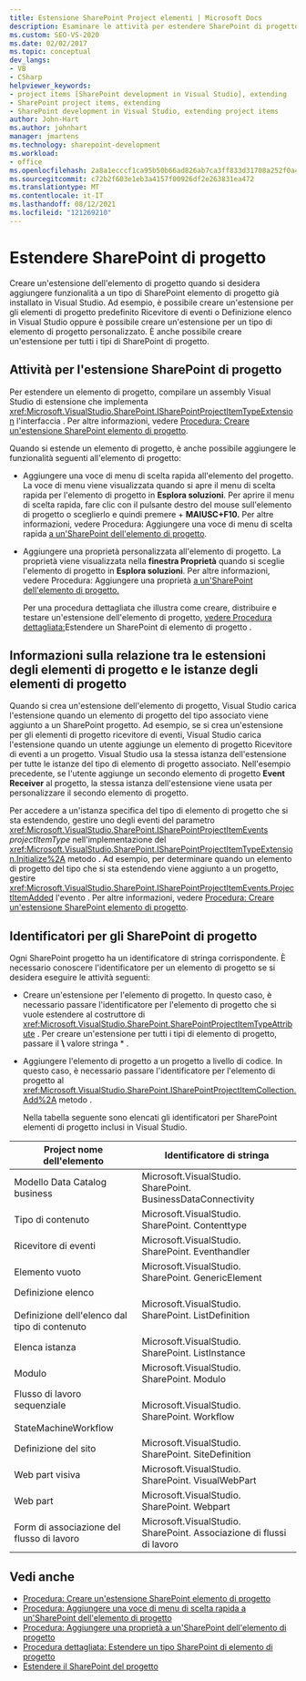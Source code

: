 ```yaml
---
title: Estensione SharePoint Project elementi | Microsoft Docs
description: Esaminare le attività per estendere SharePoint di progetto. Informazioni su come sono correlate le estensioni degli elementi di progetto e le istanze degli elementi di progetto.
ms.custom: SEO-VS-2020
ms.date: 02/02/2017
ms.topic: conceptual
dev_langs:
- VB
- CSharp
helpviewer_keywords:
- project items [SharePoint development in Visual Studio], extending
- SharePoint project items, extending
- SharePoint development in Visual Studio, extending project items
author: John-Hart
ms.author: johnhart
manager: jmartens
ms.technology: sharepoint-development
ms.workload:
- office
ms.openlocfilehash: 2a8a1ecccf1ca95b50b66ad826ab7ca3ff833d31708a252f0a432242d9c6d80f
ms.sourcegitcommit: c72b2f603e1eb3a4157f00926df2e263831ea472
ms.translationtype: MT
ms.contentlocale: it-IT
ms.lasthandoff: 08/12/2021
ms.locfileid: "121269210"
---
```

# <a name="extend-sharepoint-project-items"></a>Estendere SharePoint di progetto
  Creare un'estensione dell'elemento di progetto quando si desidera aggiungere funzionalità a un tipo di SharePoint elemento di progetto già installato in Visual Studio. Ad esempio, è possibile creare un'estensione per  gli elementi di progetto predefinito Ricevitore di eventi o Definizione elenco in Visual Studio oppure è possibile creare un'estensione per un tipo di elemento di progetto personalizzato.  È anche possibile creare un'estensione per tutti i tipi di SharePoint di progetto.

## <a name="tasks-for-extending-sharepoint-project-items"></a>Attività per l'estensione SharePoint di progetto
 Per estendere un elemento di progetto, compilare un assembly Visual Studio di estensione che implementa <xref:Microsoft.VisualStudio.SharePoint.ISharePointProjectItemTypeExtension> l'interfaccia . Per altre informazioni, vedere [Procedura: Creare un'estensione SharePoint elemento di progetto](../sharepoint/how-to-create-a-sharepoint-project-item-extension.md).

 Quando si estende un elemento di progetto, è anche possibile aggiungere le funzionalità seguenti all'elemento di progetto:

- Aggiungere una voce di menu di scelta rapida all'elemento del progetto. La voce di menu viene visualizzata quando si apre il menu di scelta rapida per l'elemento di progetto in **Esplora soluzioni**. Per aprire il menu di scelta rapida, fare clic con il pulsante destro del mouse sull'elemento di progetto o sceglierlo e quindi premere + **MAIUSC+F10.** Per altre informazioni, vedere Procedura: Aggiungere una voce di menu di scelta rapida [a un'SharePoint dell'elemento di progetto](../sharepoint/how-to-add-a-shortcut-menu-item-to-a-sharepoint-project-item-extension.md).

- Aggiungere una proprietà personalizzata all'elemento di progetto. La proprietà viene visualizzata nella **finestra Proprietà** quando si sceglie l'elemento di progetto in **Esplora soluzioni**. Per altre informazioni, vedere Procedura: Aggiungere una proprietà [a un'SharePoint dell'elemento di progetto.](../sharepoint/how-to-add-a-property-to-a-sharepoint-project-item-extension.md)

  Per una procedura dettagliata che illustra come creare, distribuire e testare un'estensione dell'elemento di progetto, [vedere Procedura dettagliata:](../sharepoint/walkthrough-extending-a-sharepoint-project-item-type.md)Estendere un SharePoint di elemento di progetto .

## <a name="understand-the-relationship-between-project-item-extensions-and-project-item-instances"></a>Informazioni sulla relazione tra le estensioni degli elementi di progetto e le istanze degli elementi di progetto
 Quando si crea un'estensione dell'elemento di progetto, Visual Studio carica l'estensione quando un elemento di progetto del tipo associato viene aggiunto a un SharePoint progetto. Ad esempio, se si  crea un'estensione per gli elementi di progetto ricevitore di eventi, Visual Studio carica l'estensione quando un utente aggiunge un elemento di progetto Ricevitore di eventi a un progetto.  Visual Studio usa la stessa istanza dell'estensione per tutte le istanze del tipo di elemento di progetto associato. Nell'esempio precedente, se l'utente aggiunge un secondo elemento di progetto **Event Receiver** al progetto, la stessa istanza dell'estensione viene usata per personalizzare il secondo elemento di progetto.

 Per accedere a un'istanza specifica del tipo di elemento di progetto che si sta estendendo, gestire uno degli eventi del parametro <xref:Microsoft.VisualStudio.SharePoint.ISharePointProjectItemEvents> *projectItemType* nell'implementazione del <xref:Microsoft.VisualStudio.SharePoint.ISharePointProjectItemTypeExtension.Initialize%2A> metodo . Ad esempio, per determinare quando un elemento di progetto del tipo che si sta estendendo viene aggiunto a un progetto, gestire <xref:Microsoft.VisualStudio.SharePoint.ISharePointProjectItemEvents.ProjectItemAdded> l'evento . Per altre informazioni, vedere [Procedura: Creare un'estensione SharePoint elemento di progetto](../sharepoint/how-to-create-a-sharepoint-project-item-extension.md).

## <a name="identifiers-for-sharepoint-project-items"></a>Identificatori per gli SharePoint di progetto
 Ogni SharePoint progetto ha un identificatore di stringa corrispondente. È necessario conoscere l'identificatore per un elemento di progetto se si desidera eseguire le attività seguenti:

- Creare un'estensione per l'elemento di progetto. In questo caso, è necessario passare l'identificatore per l'elemento di progetto che si vuole estendere al costruttore di <xref:Microsoft.VisualStudio.SharePoint.SharePointProjectItemTypeAttribute> . Per creare un'estensione per tutti i tipi di elemento di progetto, passare il **\\** valore stringa * .

- Aggiungere l'elemento di progetto a un progetto a livello di codice. In questo caso, è necessario passare l'identificatore per l'elemento di progetto al <xref:Microsoft.VisualStudio.SharePoint.ISharePointProjectItemCollection.Add%2A> metodo .

  Nella tabella seguente sono elencati gli identificatori per SharePoint elementi di progetto inclusi in Visual Studio.

|Project nome dell'elemento|Identificatore di stringa|
|-----------------------|-----------------------|
|Modello Data Catalog business|Microsoft.VisualStudio. SharePoint. BusinessDataConnectivity|
|Tipo di contenuto|Microsoft.VisualStudio. SharePoint. Contenttype|
|Ricevitore di eventi|Microsoft.VisualStudio. SharePoint. Eventhandler|
|Elemento vuoto|Microsoft.VisualStudio. SharePoint. GenericElement|
|Definizione elenco<br /><br /> Definizione dell'elenco dal tipo di contenuto|Microsoft.VisualStudio. SharePoint. ListDefinition|
|Elenca istanza|Microsoft.VisualStudio. SharePoint. ListInstance|
|Modulo|Microsoft.VisualStudio. SharePoint. Modulo|
|Flusso di lavoro sequenziale<br /><br /> StateMachineWorkflow|Microsoft.VisualStudio. SharePoint. Workflow|
|Definizione del sito|Microsoft.VisualStudio. SharePoint. SiteDefinition|
|Web part visiva|Microsoft.VisualStudio. SharePoint. VisualWebPart|
|Web part|Microsoft.VisualStudio. SharePoint. Webpart|
|Form di associazione del flusso di lavoro|Microsoft.VisualStudio. SharePoint. Associazione di flussi di lavoro|

## <a name="see-also"></a>Vedi anche
- [Procedura: Creare un'estensione SharePoint elemento di progetto](../sharepoint/how-to-create-a-sharepoint-project-item-extension.md)
- [Procedura: Aggiungere una voce di menu di scelta rapida a un'SharePoint dell'elemento di progetto](../sharepoint/how-to-add-a-shortcut-menu-item-to-a-sharepoint-project-item-extension.md)
- [Procedura: Aggiungere una proprietà a un'SharePoint dell'elemento di progetto](../sharepoint/how-to-add-a-property-to-a-sharepoint-project-item-extension.md)
- [Procedura dettagliata: Estendere un tipo SharePoint di elemento di progetto](../sharepoint/walkthrough-extending-a-sharepoint-project-item-type.md)
- [Estendere il SharePoint del progetto](../sharepoint/extending-the-sharepoint-project-system.md)
